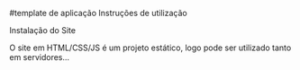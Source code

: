 #template de aplicação
Instruções de utilização

Instalação do Site

O site em HTML/CSS/JS é um projeto estático, logo pode ser utilizado tanto em servidores...
